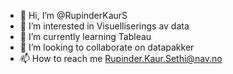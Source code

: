- 👋 Hi, I’m @RupinderKaurS
- 👀 I’m interested in Visuelliserings av data
- 🌱 I’m currently learning Tableau
- 💞️ I’m looking to collaborate on datapakker
- 📫 How to reach me Rupinder.Kaur.Sethi@nav.no

<!---
RupinderKaurS/RupinderKaurS is a ✨ special ✨ repository because its `README.md` (this file) appears on your GitHub profile.
You can click the Preview link to take a look at your changes.
--->
